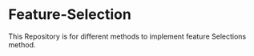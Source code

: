 # Feature-Selection
This Repository is for different methods to implement feature Selections method. 
